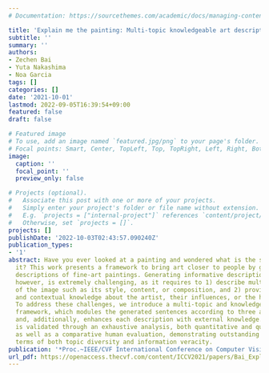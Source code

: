 ```yaml
---
# Documentation: https://sourcethemes.com/academic/docs/managing-content/

title: 'Explain me the painting: Multi-topic knowledgeable art description generation'
subtitle: ''
summary: ''
authors:
- Zechen Bai
- Yuta Nakashima
- Noa Garcia
tags: []
categories: []
date: '2021-10-01'
lastmod: 2022-09-05T16:39:54+09:00
featured: false
draft: false

# Featured image
# To use, add an image named `featured.jpg/png` to your page's folder.
# Focal points: Smart, Center, TopLeft, Top, TopRight, Left, Right, BottomLeft, Bottom, BottomRight.
image:
  caption: ''
  focal_point: ''
  preview_only: false

# Projects (optional).
#   Associate this post with one or more of your projects.
#   Simply enter your project's folder or file name without extension.
#   E.g. `projects = ["internal-project"]` references `content/project/deep-learning/index.md`.
#   Otherwise, set `projects = []`.
projects: []
publishDate: '2022-10-03T02:43:57.090240Z'
publication_types:
- '1'
abstract: Have you ever looked at a painting and wondered what is the story behind
  it? This work presents a framework to bring art closer to people by generating comprehensive
  descriptions of fine-art paintings. Generating informative descriptions for artworks,
  however, is extremely challenging, as it requires to 1) describe multiple aspects
  of the image such as its style, content, or composition, and 2) provide background
  and contextual knowledge about the artist, their influences, or the historical period.
  To address these challenges, we introduce a multi-topic and knowledgeable art description
  framework, which modules the generated sentences according to three artistic topics
  and, additionally, enhances each description with external knowledge. The framework
  is validated through an exhaustive analysis, both quantitative and qualitative,
  as well as a comparative human evaluation, demonstrating outstanding results in
  terms of both topic diversity and information veracity.
publication: '*Proc.~IEEE/CVF International Conference on Computer Vision (ICCV)*'
url_pdf: https://openaccess.thecvf.com/content/ICCV2021/papers/Bai_Explain_Me_the_Painting_Multi-Topic_Knowledgeable_Art_Description_Generation_ICCV_2021_paper.pdf
---
```

